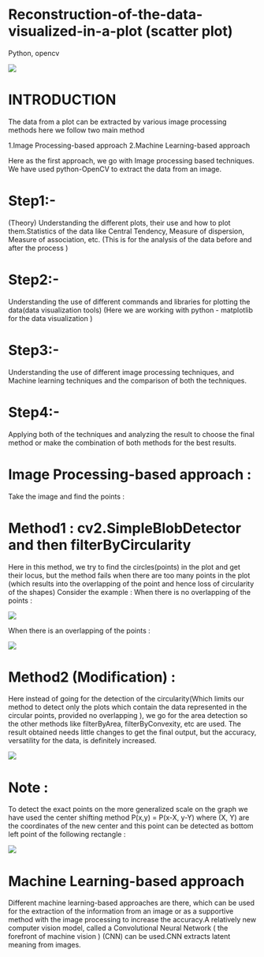 # Reconstruction-of-the-data-visualized-in-a-plot (scatter plot)
Python, opencv   

![](Images/viv1.png)

# INTRODUCTION

The data from a plot can be extracted  by various image processing methods  here we follow two main method 

1.Image Processing-based approach 
2.Machine Learning-based approach 

Here as the first approach, we go with Image processing based techniques. We have used python-OpenCV to extract the data from an image.

# Step1:- 
(Theory) Understanding the different plots, their use and how to plot them.Statistics of the data like Central Tendency, Measure of dispersion, Measure of association, etc. (This is for the analysis of the data before and after the process ) 
# Step2:- 
Understanding the use of different  commands and libraries for plotting the data(data visualization tools)
 (Here we are working with python - matplotlib for the data visualization )
# Step3:- 
Understanding the use of different image processing techniques, and Machine learning techniques and the comparison of both the techniques.
# Step4:-
Applying both of the techniques and analyzing the result to choose the final method or make the combination of both methods for the best results.


# Image Processing-based approach :
 
 
Take the image and find the points :
# Method1  : cv2.SimpleBlobDetector  and then  filterByCircularity 

Here in this method, we  try to find the circles(points) in the plot and get their locus,  but the method fails when  there are too many points in the plot (which results into the overlapping of the point and hence loss of circularity of the shapes)
Consider the example :
When there is no overlapping of the points :

![](Images/subf2.png)



When there is an overlapping of the points :


![](Images/subf3.png)


# Method2 (Modification) :

Here instead of going for the detection of the circularity(Which limits our method to detect only the plots which contain the data represented in the circular points, provided no overlapping ), we go for the area detection so the other methods like filterByArea, filterByConvexity, etc are used.
The result obtained needs little changes to get the final output, but the accuracy, versatility for the data, is definitely increased.

![](Images/subf4.png)


# Note :

To detect the exact points on the more generalized scale on the graph we have used the center shifting method P(x,y) = P(x-X, y-Y) where (X, Y) are the coordinates of the new center and this point can be detected as bottom left point of the following rectangle :

![](Images/subf_last.png)

# Machine Learning-based approach

Different machine learning-based approaches are there, which can be used for the extraction of the information from an image or as a supportive method with the image processing to increase the accuracy.A relatively new computer vision model, called a Convolutional Neural Network ( the forefront of machine vision ) 
(CNN) can be used.CNN extracts latent meaning from images.




